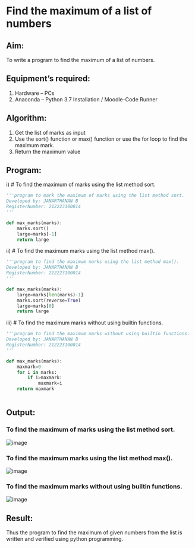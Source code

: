
# Find the maximum of a list of numbers
## Aim:
To write a program to find the maximum of a list of numbers.
## Equipment’s required:
1.	Hardware – PCs
2.	Anaconda – Python 3.7 Installation / Moodle-Code Runner
## Algorithm:
1.	Get the list of marks as input
2.	Use the sort() function or max() function or use the for loop to find the maximum mark.
3.	Return the maximum value
## Program:

i)	# To find the maximum of marks using the list method sort.
```Python
'''program to mark the maximum of marks using the list method sort.
Developed by: JANARTHANAN B
RegisterNumber: 212223100014
'''

def max_marks(marks):
    marks.sort()
    large=marks[-1]
    return large

```

ii)	# To find the maximum marks using the list method max().
```Python
'''program to find the maximum marks using the list method max().
Developed by: JANARTHANAN B
RegisterNumber: 212223100014
'''

def max_marks(marks):
    large=marks[len(marks)-1]
    marks.sort(reverse=True)
    large=marks[0]
    return large

```

iii) # To find the maximum marks without using builtin functions.
```Python
'''program to find the maximum marks without using builtin functions.
Developed by: JANARTHANAN B
RegisterNumber: 212223100014
'''

def max_marks(marks):
    maxmark=0
    for i in marks:
        if i>maxmark:
            maxmark=i
    return maxmark



```

## Output:
### To find the maximum of marks using the list method sort.
![image](https://github.com/jokerjana/FindMaximum/assets/147173630/8eb2062c-af47-4666-bfd5-bf99f65f9a20)

### To find the maximum marks using the list method max().
![image](https://github.com/jokerjana/FindMaximum/assets/147173630/ede5ecb3-9585-4dfc-8183-66eb766399d2)

### To find the maximum marks without using builtin functions.
![image](https://github.com/jokerjana/FindMaximum/assets/147173630/6861b24a-0d44-4073-9194-b423135f5494)

## Result:
Thus the program to find the maximum of given numbers from the list is written and verified using python programming.
